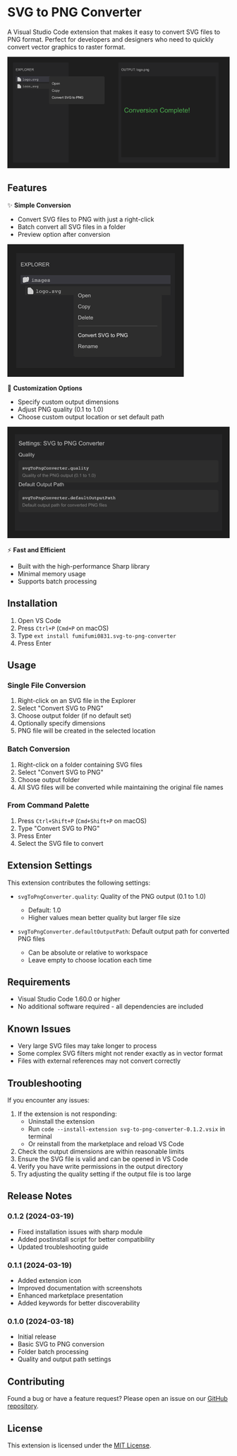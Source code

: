 # SVG to PNG Converter

A Visual Studio Code extension that makes it easy to convert SVG files to PNG format. Perfect for developers and designers who need to quickly convert vector graphics to raster format.

![Feature Overview - Convert SVG files to PNG with ease](images/feature-overview.png)

## Features

✨ **Simple Conversion**
- Convert SVG files to PNG with just a right-click
- Batch convert all SVG files in a folder
- Preview option after conversion

![Context Menu - Easy access to conversion options](images/context-menu.png)

🎨 **Customization Options**
- Specify custom output dimensions
- Adjust PNG quality (0.1 to 1.0)
- Choose custom output location or set default path

![Settings - Configure quality and default output path](images/settings.png)

⚡ **Fast and Efficient**
- Built with the high-performance Sharp library
- Minimal memory usage
- Supports batch processing

## Installation

1. Open VS Code
2. Press `Ctrl+P` (`Cmd+P` on macOS)
3. Type `ext install fumifumi0831.svg-to-png-converter`
4. Press Enter

## Usage

### Single File Conversion
1. Right-click on an SVG file in the Explorer
2. Select "Convert SVG to PNG"
3. Choose output folder (if no default set)
4. Optionally specify dimensions
5. PNG file will be created in the selected location

### Batch Conversion
1. Right-click on a folder containing SVG files
2. Select "Convert SVG to PNG"
3. Choose output folder
4. All SVG files will be converted while maintaining the original file names

### From Command Palette
1. Press `Ctrl+Shift+P` (`Cmd+Shift+P` on macOS)
2. Type "Convert SVG to PNG"
3. Press Enter
4. Select the SVG file to convert

## Extension Settings

This extension contributes the following settings:

* `svgToPngConverter.quality`: Quality of the PNG output (0.1 to 1.0)
  - Default: 1.0
  - Higher values mean better quality but larger file size

* `svgToPngConverter.defaultOutputPath`: Default output path for converted PNG files
  - Can be absolute or relative to workspace
  - Leave empty to choose location each time

## Requirements

- Visual Studio Code 1.60.0 or higher
- No additional software required - all dependencies are included

## Known Issues

- Very large SVG files may take longer to process
- Some complex SVG filters might not render exactly as in vector format
- Files with external references may not convert correctly

## Troubleshooting

If you encounter any issues:
1. If the extension is not responding:
   - Uninstall the extension
   - Run `code --install-extension svg-to-png-converter-0.1.2.vsix` in terminal
   - Or reinstall from the marketplace and reload VS Code
2. Check the output dimensions are within reasonable limits
3. Ensure the SVG file is valid and can be opened in VS Code
4. Verify you have write permissions in the output directory
5. Try adjusting the quality setting if the output file is too large

## Release Notes

### 0.1.2 (2024-03-19)
- Fixed installation issues with sharp module
- Added postinstall script for better compatibility
- Updated troubleshooting guide

### 0.1.1 (2024-03-19)
- Added extension icon
- Improved documentation with screenshots
- Enhanced marketplace presentation
- Added keywords for better discoverability

### 0.1.0 (2024-03-18)
- Initial release
- Basic SVG to PNG conversion
- Folder batch processing
- Quality and output path settings

## Contributing

Found a bug or have a feature request? Please open an issue on our [GitHub repository](https://github.com/fumifumi0831/svg-to-png-converter).

## License

This extension is licensed under the [MIT License](LICENSE.md).
